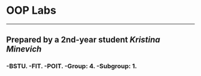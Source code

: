 # **OOP Labs**
____
## Prepared by a 2nd-year student ___Kristina Minevich___

### -BSTU. -FIT. -POIT. -Group: 4. -Subgroup: 1.
